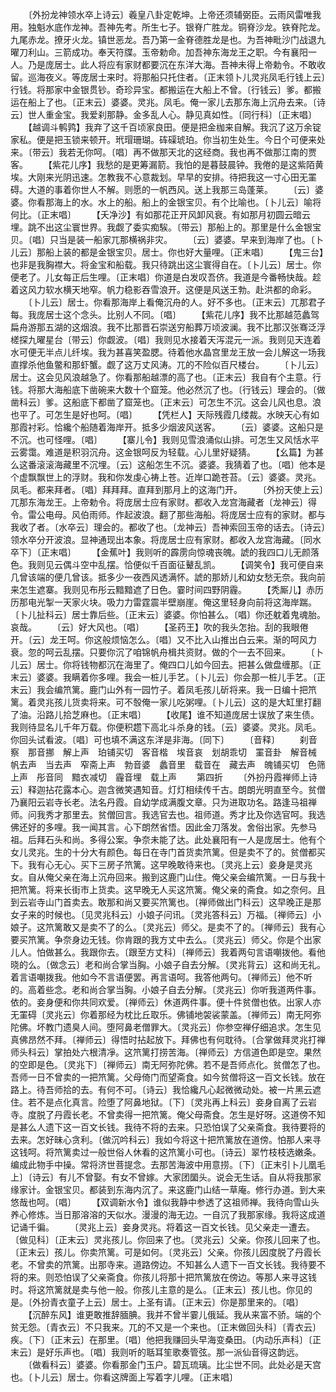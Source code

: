 <!-- { "loadSidebar": true } -->
　　〔外扮龙神领水卒上诗云〕羲皇八卦定乾坤。上帝还须辅弼臣。云雨风雷唯我用。独魁水底作龙神。吾神先考。所生七子。银脊广胜龙。铜脊沙龙。铁脊陀龙。九尾赤龙。撩牙火龙。镇世恶龙。吾乃第一金脊德胜龙是也。为吾神毗沙门战退九曜刀利山。三箭成功。奉天符牒。玉帝勅命。加吾神东海龙王之职。今有襄阳一人。乃是庞居士。此人将应有家财都要沉在东洋大海。吾神未得上帝勅令。不敢收留。巡海夜义。等庞居士来时。将那船只托住者。〔正末领卜儿灵兆凤毛行钱上云〕行钱。将那家中金银贯钞。奇珍异宝。都搬运在大船上不曾。〔行钱云〕爹。都搬运在船上了也。〔正末云〕婆婆。灵兆。凤毛。俺一家儿去那东海上沉舟去来。〔诗云〕世人重金宝。我爱刹那静。金多乱人心。静见真如性。〔同行科〕〔正末唱〕
　　【越调斗鹌鹑】我弃了这千百顷家良田。便是把金枷来自解。我沉了这万余锭家私。便是把玉锁来顿开。玳瑁珊瑚。砗磲琥珀。你当初生处生。今日个可便来处来。〔带云〕我若无你呵。〔唱〕再不做那天北的这经商。我也再不做那江南的贾客。
　　【紫花儿序】我愁的是更筹漏箭。我怕的是暮鼓晨钟。我倦的是这紫陌黄埃。大刚来光阴迅速。怎教我不心意裁划。早早的安排。待把我这一寸心田无罣碍。大道的事着你世人不解。则愿的一帆西风。送上我那三岛蓬莱。
　　〔云〕婆婆。你看那海上的水。水上的船。船上的金银宝贝。有个比喻也。〔卜儿云〕喻将何比。〔正末唱〕
　　【夭净沙】有如那花正开风卸风衰。有如那月初圆云暗云埋。跳不出这尘寰世界。我觑了委实痴騃。〔带云〕那船上的。那里是什么金银宝贝。〔唱〕只当是装一船家兀那横祸非灾。
　　〔云〕婆婆。早来到海岸了也。〔卜儿云〕那船上装的都是金银宝贝。居士。你也好大量哩。〔正末唱〕
　　【鬼三台】也非是我胸襟大。将金宝和船载。我只待跳出这尘寰得自在。〔卜儿云〕居士。你便老了。儿女每正后生哩。〔正末唱〕你道是白发叹吾侪。我道是今番畅快哉。趁着这风力软水横天地窄。帆力稳影吞雪浪开。这便是风送王勃。赴洪都的命彩。
　　〔卜儿云〕居士。你看那海岸上看俺沉舟的人。好不多也。〔正末云〕兀那君子每。我庞居士这个念头。比别人不同。〔唱〕
　　【紫花儿序】我不比那越范蠡驾扁舟游那五湖的这烟浪。我不比那晋石崇送穷船葬万顷波澜。我不比那汉张骞泛浮槎探九曜星台〔带云〕你觑波。〔唱〕我则见水接着天泻混元一派。我则见天连着水可便无半点儿纤埃。我为甚喜笑盈腮。待着他水晶宫里龙王放一会儿解这一场我直撑杀他鱼鳖和那虾蟹。觑了这万丈风涛。兀的不险似百尺楼台。
　　〔卜儿云〕居士。这会见风浪越急了。你看那船越漂的高了也。〔正末云〕我自有个主意。行钱。将那大海船底下凿碗来大数十个窟笼。他必然沉了也。〔行钱云〕理会的。〔做凿科云〕爹。这船底下都凿了窟笼也。〔正末云〕可怎生不沉。这会儿风也息。浪也平了。可怎生是好也呵。〔唱〕
　　【凭栏人】天际残霞几缕裁。水映天心有如那霞衬彩。恰纔个船随着海岸开。抵多少烟波风送客。
　　〔云〕婆婆。这船只是不沉。也可怪哩。〔唱〕
　　【寨儿令】我则见雪浪涌似山排。可怎生又风恬水平云雾霭。难道是积羽沉舟。这金银呵反为轻载。心儿里好疑猜。
　　【幺篇】为甚么这番滚滚海藏里不沉埋。〔云〕这船怎生不沉。婆婆。我猜着了也。〔唱〕他本是个虚飘飘世上的浮财。我和你发虔心祷上苍。近岸口跪苍苔。〔云〕婆婆。灵兆。凤毛。都来拜者。〔唱〕拜拜拜。直拜到那月上的这海门开。
　　〔外扮天使上云〕兀那东海龙王。上帝勅令。将庞居士应有家财。都收入龙宫海藏者〔龙神云〕得令。雷公电母。风伯雨师。作起波浪。翻了那些海船。将庞居士应有的家财。都与我收了者。〔水卒云〕理会的。都收了也。〔龙神云〕吾神索回玉帝的话去。〔诗云〕领水卒分开波浪。显神通现出本象。将庞居士应有家财。都收入龙宫海藏。〔同水卒下〕〔正末唱〕
　　【金蕉叶】我则听的霹雳向惊魂丧魄。諕的我四口儿无颜落色。我则见云偶斗空中乱摆。恰便似千百面征鼙乱凯。
　　【调笑令】我可便自来几曾该端的便几曾该。抵多少一夜西风透满怀。諕的那娇儿和幼女愁无奈。我向前来怎生遮寨。我则见布彤云黯黯遮了日色。霎时间四野阴霾。
　　【秃厮儿】赤历历那电光掣一天家火块。吸力力雷霆震半壁崩崖。俺这里轻身向前将这海岸踹。〔卜儿扯科云〕居士靠后些。〔正末云〕婆婆。你怕甚么。〔唱〕你还躭着鬼魂胎。哀哉。
　　〔云〕好大风也。〔唱〕
　　【圣药王】吹的我头怎抬。刮的我眼倦开。〔云〕龙王呵。你这般烦恼怎么。〔唱〕又不比入山推出白云来。渐的呵风力衰。忽的呵云乱摆。只要你沉了咱锦帆舟楫共资财。做的个一去不回来。
　　〔卜儿云〕居士。你将钱物都沉在海里了。俺四口儿如今回去。把甚么做盘缠那。〔正末云〕婆婆。我瞒着你多哩。我会一桩儿手艺。〔卜儿云〕你会那一桩儿手艺。〔正末云〕我会编笊篱。鹿门山外有一园竹子。着凤毛孩儿斫将来。我一日编十把笊篱。着灵兆孩儿货卖将来。可不彀俺一家儿吃粥哩。〔卜儿云〕这的是大缸里打翻了油。沿路儿拾芝麻也。〔正末唱〕
　　【收尾】谁不知道庞居士误放了来生债。我则待显名儿千年万载。你便积趱下高北斗杀身的钱。〔云〕婆婆。灵兆。凤毛。你回头试看波。〔唱〕可也填不满这东洋是非海。〔同下〕
　　〔音释〕
　　刹音察　那音挪　解上声　珀铺买切　客音楷　埃音哀　划胡乖切　罣音卦　解音械　帆去声　当去声　窄斋上声　勃音婆　蠡音里　载音在　藏去声　魄铺买切　色筛上声　彤音同　黯衣减切　霾音埋　载上声
　　第四折
　　〔外扮丹霞禅师上诗云〕释迦拈花露本心。迦含微笑遇知音。灯灯相续传千古。朗朗光明直至今。贫僧乃襄阳云岩寺长老。法名丹霞。自幼学成满腹文章。只为进取功名。路逢马祖禅师。问我秀才那里去。贫僧回言。我选官去也。祖师道。秀才比及你选官呵。我选佛还好的多哩。我一闻其言。心下朗然省悟。因此金刀落发。舍俗出家。先参马祖。后拜石头和尚。多得公案。争奈未能了达。此处襄阳有一人是庞居士。他有个女儿灵兆。生的十分大有颜色。每日在寺门首货卖笊篱。但是卖不了的。贫僧都买下。我有心无心。买下三房子笊篱。这早晚敢待来也。〔灵兆上云〕妾身是灵兆女。自从俺父亲在海上沉舟回来。搬到这鹿门山住。俺父亲会编笊篱。一日与我十把笊篱。将来长街市上货卖。这早晚无人买这笊篱。俺父亲的斋食。如之奈何。且到云岩寺山门首卖去。敢那和尚又要买笊篱也。〔禅师做出门科云〕这早晚正是那女子来的时候也。〔见灵兆科云〕小娘子问讯。〔灵兆答科云〕万福。〔禅师云〕小娘子。这笊篱敢又是卖不了的么。〔灵兆云〕师父。是卖不了的。〔禅师云〕我有心要买笊篱。争奈身边无钱。你肯跟的我方丈中去么。〔灵兆云〕师父。你是个出家儿人。怕做甚么。我跟你去。〔跟至方丈科〕〔禅师云〕我着两句言语嘲拨他。看他晓的么。〔做念云〕老和尚合掌当胸。小娘子自去分解。〔灵兆背云〕这和尚无礼。着言语嘲拨我。他如今不言语便罢。再言语呵。我答他两句。〔禅师云〕他不听的。高着些念。老和尚合掌当胸。小娘子自去分解。〔灵兆云〕你听我道两件事。依的。妾身便和你共同欢爱。〔禅师云〕休道两件事。便十件贫僧也依。出家人亦无罣碍〔灵兆云〕你着那经为枕比丘取乐。佛铺地袈裟蒙盖。〔禅师云〕南无阿弥陀佛。坏教门遗臭人间。堕阿鼻老僧罪大。〔灵兆云〕你参空禅仔细追求。怎生见真佛昂然不拜。〔禅师云〕得悟时拈起放下。拜佛也有何耽待。〔合掌做拜灵兆打禅师头科云〕掌拍处六根清凈。这笊篱打捞苦海。〔禅师云〕方信道色即是空。果然的空即是色。〔灵兆下〕〔禅师云〕南无阿弥陀佛。若不是吾师点化。贫僧怎了也。吾师一日不曾卖的一把笊篱。父母倚门而望斋食。如今贫僧将这一百文长钱。放在路上。待吾师拾的去。有何不可。〔诗云〕我恰纔凡心起微微动处。被一片黑云遮住。若不是点化真言。险堕了阿鼻地狱。〔下〕〔灵兆再上科云〕妾身自离了云岩寺。度脱了丹霞长老。不曾卖得一把笊篱。俺父母斋食。怎生是好呀。这道傍不知是甚么人遗下这一百文长钱。我待不将的去来。只恐怕误了父亲斋食。我待要将的去来。怎好昧心贪利。〔做沉吟科云〕我如今将这十把笊篱放在道傍。怕那人来寻这钱呵。将笊篱卖过一般世俗人休看的这笊篱小可也。〔诗云〕翠竹枝枝选嫩条。编成此物手中操。常将济世菩提念。去那苦海波中用意捞。〔下〕〔正末引卜儿凰毛上〕〔诗云〕有儿不曾娶。有女不曾嫁。大家团圞头。说会无生话。自从将我那家缘家计。金银宝贝。都装到东海内沉了。来这鹿门山结一草庵。修行办道。到大来悠哉也呵。〔唱〕
　　【双调新水令】谁似我静中参透了这祖师禅。我待向雪山头养心修炼。当日那溶溶的天似水。漫漫的海无边。一自沉了我那家缘。我将这成道记诵千徧。
　　〔灵兆上云〕妾身灵兆。将着这一百文长钱。见父亲走一遭去。〔做见科〕〔正末云〕灵兆孩儿。你回来了也。〔灵兆云〕父亲。你孩儿回来了也。〔正末云〕孩儿。你卖笊篱。可是如何。〔灵兆云〕父亲。你孩儿因度脱了丹霞长老。不曾卖的笊篱。出那寺来。道路傍边。不知甚么人遗下一百文长钱。我待要不将的来。则恐怕误了父亲斋食。你孩儿将那十把笊篱放在傍边。等那人来寻这钱时。将这笊篱就是卖与他一般。你孩儿主意的是么。〔正末云〕孩儿也。你见的是。〔外扮青衣童子上云〕居士。上圣有请。〔正末云〕你是那里来的。〔唱〕
　　【沉醉东风】谁更敢推辞腼腆。我并不曾半霎儿俄延。我从来富不骄。端的个贫无怨。〔青衣云〕不只我来。兀的不又是一个来也。〔正末做回头科〕〔青衣云〕疾。〔下〕〔正末云〕在那里。〔唱〕他把我赚回头早海变桑田。〔内动乐声科〕〔正末云〕是好乐声也。〔唱〕我则听的聒耳笙歌奏管弦。那一派仙音得这韵远。
　　〔做看科云〕婆婆。你看那金门玉户。碧瓦琉璃。比尘世不同。此处必是天宫也。〔卜儿云〕居士。你看这牌面上写着字儿哩。〔正末唱〕
